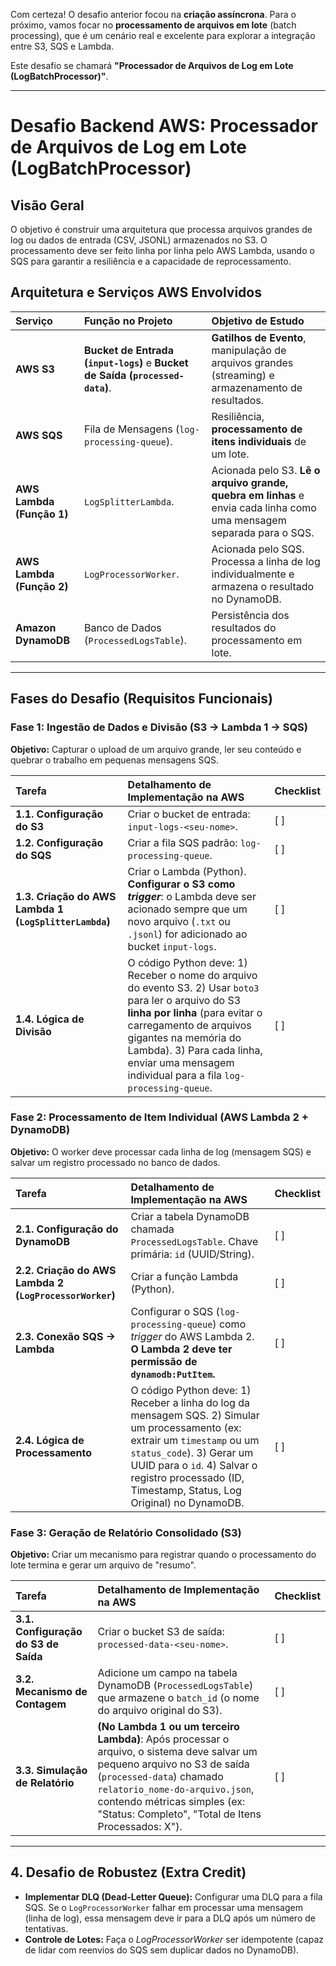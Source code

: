 Com certeza! O desafio anterior focou na **criação assíncrona**. Para o próximo, vamos focar no **processamento de arquivos em lote** (batch processing), que é um cenário real e excelente para explorar a integração entre S3, SQS e Lambda.

Este desafio se chamará **"Processador de Arquivos de Log em Lote (LogBatchProcessor)"**.

---

# Desafio Backend AWS: Processador de Arquivos de Log em Lote (LogBatchProcessor)

## Visão Geral

O objetivo é construir uma arquitetura que processa arquivos grandes de log ou dados de entrada (CSV, JSONL) armazenados no S3. O processamento deve ser feito linha por linha pelo AWS Lambda, usando o SQS para garantir a resiliência e a capacidade de reprocessamento.

## Arquitetura e Serviços AWS Envolvidos

| Serviço | Função no Projeto | Objetivo de Estudo |
| :--- | :--- | :--- |
| **AWS S3** | **Bucket de Entrada (`input-logs`)** e **Bucket de Saída (`processed-data`)**. | **Gatilhos de Evento**, manipulação de arquivos grandes (streaming) e armazenamento de resultados. |
| **AWS SQS** | Fila de Mensagens (`log-processing-queue`). | Resiliência, **processamento de itens individuais** de um lote. |
| **AWS Lambda (Função 1)** | `LogSplitterLambda`. | Acionada pelo S3. **Lê o arquivo grande, quebra em linhas** e envia cada linha como uma mensagem separada para o SQS. |
| **AWS Lambda (Função 2)** | `LogProcessorWorker`. | Acionada pelo SQS. Processa a linha de log individualmente e armazena o resultado no DynamoDB. |
| **Amazon DynamoDB** | Banco de Dados (`ProcessedLogsTable`). | Persistência dos resultados do processamento em lote. |

---

## Fases do Desafio (Requisitos Funcionais)

### Fase 1: Ingestão de Dados e Divisão (S3 -> Lambda 1 -> SQS)

**Objetivo:** Capturar o upload de um arquivo grande, ler seu conteúdo e quebrar o trabalho em pequenas mensagens SQS.

| Tarefa | Detalhamento de Implementação na AWS | Checklist |
| :--- | :--- | :--- |
| **1.1. Configuração do S3** | Criar o bucket de entrada: `input-logs-<seu-nome>`. | [ ] |
| **1.2. Configuração do SQS** | Criar a fila SQS padrão: `log-processing-queue`. | [ ] |
| **1.3. Criação do AWS Lambda 1 (`LogSplitterLambda`)** | Criar o Lambda (Python). **Configurar o S3 como *trigger***: o Lambda deve ser acionado sempre que um novo arquivo (`.txt` ou `.jsonl`) for adicionado ao bucket `input-logs`. | [ ] |
| **1.4. Lógica de Divisão** | O código Python deve: 1) Receber o nome do arquivo do evento S3. 2) Usar `boto3` para ler o arquivo do S3 **linha por linha** (para evitar o carregamento de arquivos gigantes na memória do Lambda). 3) Para cada linha, enviar uma mensagem individual para a fila `log-processing-queue`. | [ ] |

### Fase 2: Processamento de Item Individual (AWS Lambda 2 + DynamoDB)

**Objetivo:** O worker deve processar cada linha de log (mensagem SQS) e salvar um registro processado no banco de dados.

| Tarefa | Detalhamento de Implementação na AWS | Checklist |
| :--- | :--- | :--- |
| **2.1. Configuração do DynamoDB** | Criar a tabela DynamoDB chamada `ProcessedLogsTable`. Chave primária: `id` (UUID/String). | [ ] |
| **2.2. Criação do AWS Lambda 2 (`LogProcessorWorker`)** | Criar a função Lambda (Python). | [ ] |
| **2.3. Conexão SQS -> Lambda** | Configurar o SQS (`log-processing-queue`) como *trigger* do AWS Lambda 2. **O Lambda 2 deve ter permissão de `dynamodb:PutItem`.** | [ ] |
| **2.4. Lógica de Processamento** | O código Python deve: 1) Receber a linha do log da mensagem SQS. 2) Simular um processamento (ex: extrair um `timestamp` ou um `status_code`). 3) Gerar um UUID para o `id`. 4) Salvar o registro processado (ID, Timestamp, Status, Log Original) no DynamoDB. | [ ] |

### Fase 3: Geração de Relatório Consolidado (S3)

**Objetivo:** Criar um mecanismo para registrar quando o processamento do lote termina e gerar um arquivo de "resumo".

| Tarefa | Detalhamento de Implementação na AWS | Checklist |
| :--- | :--- | :--- |
| **3.1. Configuração do S3 de Saída** | Criar o bucket S3 de saída: `processed-data-<seu-nome>`. | [ ] |
| **3.2. Mecanismo de Contagem** | Adicione um campo na tabela DynamoDB (`ProcessedLogsTable`) que armazene o `batch_id` (o nome do arquivo original do S3). | [ ] |
| **3.3. Simulação de Relatório** | **(No Lambda 1 ou um terceiro Lambda)**: Após processar o arquivo, o sistema deve salvar um pequeno arquivo no S3 de saída (`processed-data`) chamado `relatorio_nome-do-arquivo.json`, contendo métricas simples (ex: "Status: Completo", "Total de Itens Processados: X"). | [ ] |

---

## 4. Desafio de Robustez (Extra Credit)

* **Implementar DLQ (Dead-Letter Queue):** Configurar uma DLQ para a fila SQS. Se o `LogProcessorWorker` falhar em processar uma mensagem (linha de log), essa mensagem deve ir para a DLQ após um número de tentativas.
* **Controle de Lotes:** Faça o *LogProcessorWorker* ser idempotente (capaz de lidar com reenvios do SQS sem duplicar dados no DynamoDB).